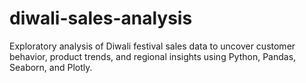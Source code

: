# diwali-sales-analysis
Exploratory analysis of Diwali festival sales data to uncover customer behavior, product trends, and regional insights using Python, Pandas, Seaborn, and Plotly.
